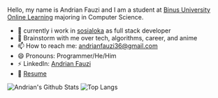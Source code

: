 ### 

<!--
**AndrianFauzi/AndrianFauzi** is a ✨ _special_ ✨ repository because its `README.md` (this file) appears on your GitHub profile.

Here are some ideas to get you started:

- 🔭 I’m currently working on ...
- 🌱 I’m currently learning ...
- 👯 I’m looking to collaborate on ...
- 🤔 I’m looking for help with ...
- 💬 Ask me about ...
- 📫 How to reach me: ...
- 😄 Pronouns: ...
- ⚡ Fun fact: ...
-->
Hello, my name is Andrian Fauzi and I am a student at [Binus University Online Learning](https://onlinelearning.binus.ac.id/) majoring in Computer Science.

- 🔭 currently i work in [sosialoka](https://sosialoka.id/) as full stack developer
- 💬 Brainstorm with me over tech, algorithms, career, and anime 
- 📫 How to reach me: andrianfauzi36@gmail.com
- 😄 Pronouns: Programmer/He/Him
- ⚡ LinkedIn: [Andrian Fauzi](https://www.linkedin.com/in/andrian-fauzi/) 
- 📝 [Resume](https://drive.google.com/file/d/1O0eL4hX5-Lk3UblKU3a-kCZEBO-8mfow/view?usp=sharing)

<!--
**Languages and Tools:** 

![JavaScript](https://img.shields.io/badge/-JavaScript-black?logo=javascript&style=social)&nbsp;&nbsp;
![HTML5](https://img.shields.io/badge/-HTML5-black?logo=html5&style=social)&nbsp;&nbsp;
![CSS3](https://img.shields.io/badge/-CSS3-black?logo=css3&style=social)&nbsp;&nbsp;
![jQuery](https://img.shields.io/badge/-jQuery-black?logo=jquery&style=social)&nbsp;&nbsp;
![Bootstrap](https://img.shields.io/badge/-Bootstrap-black?logo=bootstrap&style=social)&nbsp;&nbsp;
![MySQL](https://img.shields.io/badge/-MySQL-black?logo=mysql&style=social)&nbsp;&nbsp;
![Git](https://img.shields.io/badge/-Git-black?logo=git&style=social)&nbsp;&nbsp;
![GitHub](https://img.shields.io/badge/-GitHub-black?logo=github&style=social)&nbsp;&nbsp;
-->

![Andrian's Github Stats](https://github-readme-stats.vercel.app/api?username=AndrianFauzi&count_private=true&show_icons=true&include_all_commits=true)
![Top Langs](https://github-readme-stats.vercel.app/api/top-langs/?username=AndrianFauzi&hide=TeX&layout=compact)
